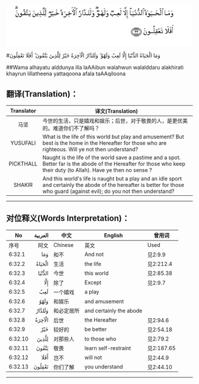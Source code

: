 ![006:032](images/006_032.gif)

#وَمَا الْحَيَاةُ الدُّنْيَا إِلَّا لَعِبٌ وَلَهْوٌ ۖ وَلَلدَّارُ الْآخِرَةُ خَيْرٌ لِلَّذِينَ يَتَّقُونَ ۗ أَفَلَا تَعْقِلُونَ 

##Wama alhayatu alddunya illa laAAibun walahwun walalddaru alakhirati khayrun lillatheena yattaqoona afala taAAqiloona 

## 翻译(Translation)：

| Translator | 译文(Translation)                                            |
| :--------: | ------------------------------------------------------------ |
|    马坚    | 今世的生活，只是嬉戏和娱乐；后世，对于敬畏的人，是更优美的。难道你们不了解吗？ |
|  YUSUFALI  | What is the life of this world but play and amusement? But best is the home in the Hereafter for those who are righteous. Will ye not then understand? |
| PICKTHALL  | Naught is the life of the world save a pastime and a spot. Better far is the abode of the Hereafter for those who keep their duty (to Allah). Have ye then no sense ? |
|   SHAKIR   | And this world's life is naught but a play and an idle sport and certainly the abode of the hereafter is better for those who guard (against evil); do you not then understand? |

---

## 对位释义(Words Interpretation)：

| No   | العربية | 中文    | English | 曾用词 |
| ---- | ------: | ------- | ------- | ------ |
| 序号 |    阿文 | Chinese | 英文    | Used   |
| 6:32.1  | وَمَا    | 和不       | And not                 | 见2:9.9    |
| 6:32.2  | الْحَيَاةُ | 生活       | the life                | 见2:212.4  |
| 6:32.3  | الدُّنْيَا | 今世       | this world              | 见2:85.38  |
| 6:32.4  | إِلَّا    | 除了       | Except                  | 见2:9.7    |
| 6:32.5  | لَعِبٌ    | 一个嬉戏   | a play                  |            |
| 6:32.6  | وَلَهْوٌ   | 和娱乐     | and amusement           |            |
| 6:32.7  | وَلَلدَّارُ | 和必定居所 | and certainly the abode |            |
| 6:32.8  | الْآخِرَةُ | 后世       | the Hereafter           | 见2:94.6   |
| 6:32.9  | خَيْرٌ    | 较好的     | be better               | 见2:54.18  |
| 6:32.10 | لِلَّذِينَ  | 对那些人   | to those who            | 见2:79.2   |
| 6:32.11 | يَتَّقُونَ  | 敬畏       | learn self-restraint    | 见2:187.65 |
| 6:32.12 | أَفَلَا   | 岂不       | will not                | 见2:44.9   |
| 6:32.13 | تَعْقِلُونَ | 你们了解   | you understand          | 见2:44.10  |

---
